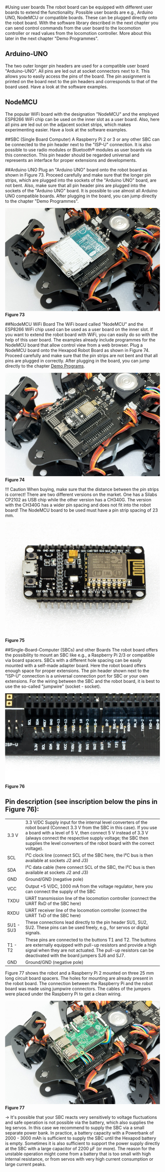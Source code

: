 #Using user boards
The robot board can be equipped with different user boards to extend the functionality. Possible user boards are e.g., Arduino UNO, NodeMCU or compatible boards. These can be plugged directly onto the robot board. With the software library described in the next chapter you can send control commands from the user board to the locomotion controller or read values from the locomotion controller. More about this later in the next chapter "Demo Programmes".

## Arduino-UNO
The two outer longer pin headers are used for a compatible user board "Arduino-UNO". All pins are led out at socket connectors next to it. This allows you to easily access the pins of the board. The pin assignment is printed on the board next to the pin headers and corresponds to that of the board used. Have a look at the software examples.

## NodeMCU
The popular WiFi board with the designation "NodeMCU" and the employed ESP8266 WiFi chip can be used on the inner slot as a user board. Also, here all pins are led out on the adjacent socket strips, which makes experimenting easier. Have a look at the software examples.

##SBC (Single Board Computer)
A Raspberry Pi 2 or 3 or any other SBC can be connected to the pin header next to the "ISP-U" connection. It is also possible to use radio modules or Bluetooth® modules as user boards via this connection. This pin header should be regarded universal and represents an interface for proper extensions and developments.

##Arduino UNO
Plug an "Arduino UNO" board onto the robot board as shown in Figure 73. Proceed carefully and make sure that the longer pin strips, which are plugged into the sockets of the "Arduino UNO" board, are not bent.
Also, make sure that all pin header pins are plugged into the sockets of the "Arduino UNO" board.
It is possible to use almost all Arduino UNO compatible boards.
After plugging in the board, you can jump directly to the chapter "Demo Programmes".

![Figure 73](../../images/robobug-hexapod/Abb_73.png "Figure 73")   
**Figure 73**

##NodeMCU WiFi Board
The WiFi board called "NodeMCU" and the ESP8266 WiFi chip used can be used as a user board on the inner slot.
If you want to extend the robot board with WiFi, you can easily do so with the help of this user board. The examples already include programmes for the NodeMCU board that allow control view from a web browser.
Plug a NodeMCU board onto the Hexapod Robot Board as shown in Figure 74. Proceed carefully and make sure that the pin strips are not bent and that all pins are plugged in correctly.
After plugging in the board, you can jump directly to the chapter [Demo Programs](..demo_programs.md).

![Figure 74](../../images/robobug-hexapod/Abb_74.png "Figure 74")   
**Figure 74**

!!! Caution
    When buying, make sure that the distance between the pin strips is correct! There are two different versions on the market. One has a Silabs CP2102 as USB chip while the other version has a CH340G.
    The version with the CH340G has a wider pin spacing and does not fit into the robot board! The NodeMCU board to be used must have a pin strip spacing of 23 mm.

![Figure 75](../../images/robobug-hexapod/Abb_75.png "Figure 75")   
**Figure 75**

##Single-Board-Computer (SBCs) and other Boards
The robot board offers the possibility to mount an SBC like e.g., a Raspberry Pi 2/3 or compatible via board spacers. SBCs with a different hole spacing can be easily mounted with a self-made adapter board. Here the robot board offers enough space for proper extensions. The pin header shown next to the "ISP-U" connection is a universal connection port for SBC or your own extensions. For the wiring between the SBC and the robot board, it is best to use the so-called "jumpwire" (socket - socket).

![Figure 76](../../images/robobug-hexapod/Abb_76.png "Figure 76")   
**Figure 76**

## Pin description (see inscription below the pins in Figure 76):

|||
|:---|:---|
|3.3 V|3.3 V/DC Supply input for the internal level converters of the robot board (Connect 3.3 V from the SBC in this case). If you use a board with a level of 5 V, then connect 5 V instead of 3.3 V (always connect the respective supply voltage; the SBC then supplies the level converters of the robot board with the correct voltage).
|SCL|I²C clock line (connect SCL of the SBC here, the I²C bus is then available at sockets J2 and J3)
|SDA|I²C data cable (here connect SCL of the SBC, the I²C bus is then available at sockets J2 and J3)
|GND|Ground/GND (negative pole)
|VCC|Output +5 V/DC, 1000 mA from the voltage regulator, here you can connect the supply of the SBC
|TXDU|UART transmission line of the locomotion controller (connect the UART RxD of the SBC here)
|RXDU|UART receiver line of the locomotion controller (connect the UART TxD of the SBC here)
|SU1 - SU3|These connections lead directly to the pin header SU1, SU2, SU2. These pins can be used freely, e.g., for servos or digital signals.
|T1 - T2|These pins are connected to the buttons T1 and T2. The buttons are externally equipped with pull-up resistors and provide a high signal when they are not actuated. The pull-up resistors can be deactivated with the board jumpers SJ6 and SJ7.
|GND|Ground/GND (negative pole)

Figure 77 shows the robot and a Raspberry Pi 2 mounted on three 25 mm long circuit board spacers. The holes for mounting are already present in the robot board. The connection between the Raspberry Pi and the robot board was made using jumpwire connectors. The cables of the jumpers were placed under the Raspberry Pi to get a clean wiring.

![Figure 77](../../images/robobug-hexapod/Abb_77.png "Figure 77")   
**Figure 77**

&rarr; It's possible that your SBC reacts very sensitively to voltage fluctuations and safe operation is not possible via the battery, which also supplies the leg servos.  In this case we recommend to supply the SBC via a small separate power bank. In practice, a battery capacity with a Powerbank of 2000 - 3000 mAh is sufficient to supply the SBC until the Hexapod battery is empty. Sometimes it is also sufficient to support the power supply directly at the SBC with a large capacitor of 2200 μF (or more).  The reason for the unstable operation might come from a battery that is too small with high internal resistance, or from servos with very high current consumption or large current peaks.



